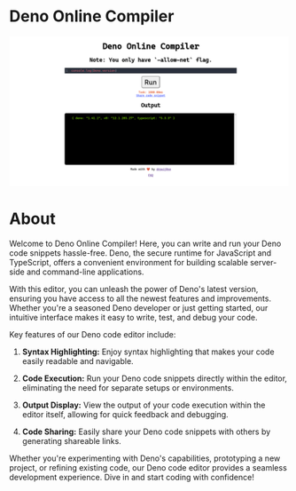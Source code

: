 # Deno Online Compiler

![alt text](image.png)

# About

Welcome to Deno Online Compiler! Here, you can write and run your Deno code snippets hassle-free. Deno, the secure runtime for JavaScript and TypeScript, offers a convenient environment for building scalable server-side and command-line applications.

With this editor, you can unleash the power of Deno's latest version, ensuring you have access to all the newest features and improvements. Whether you're a seasoned Deno developer or just getting started, our intuitive interface makes it easy to write, test, and debug your code.

Key features of our Deno code editor include:

1. **Syntax Highlighting:** Enjoy syntax highlighting that makes your code easily readable and navigable.

2. **Code Execution:** Run your Deno code snippets directly within the editor, eliminating the need for separate setups or environments.

3. **Output Display:** View the output of your code execution within the editor itself, allowing for quick feedback and debugging.

4. **Code Sharing:** Easily share your Deno code snippets with others by generating shareable links.

Whether you're experimenting with Deno's capabilities, prototyping a new project, or refining existing code, our Deno code editor provides a seamless development experience. Dive in and start coding with confidence!
